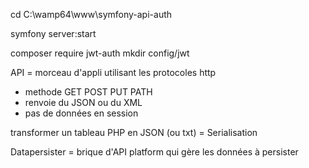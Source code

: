 cd C:\\wamp64\www\symfony-api-auth

symfony server:start

composer require jwt-auth
mkdir config/jwt

API =  morceau d'appli utilisant les protocoles http
- methode GET POST PUT PATH 
- renvoie du JSON ou du XML
- pas de données en session

transformer un tableau PHP en JSON (ou txt) = Serialisation

Datapersister = brique d'API platform qui gère les données à persister 